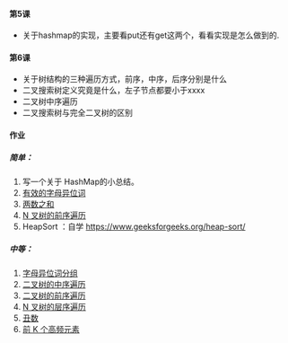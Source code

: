 
#### 第5课
- 关于hashmap的实现，主要看put还有get这两个，看看实现是怎么做到的.
#### 第6课
- 关于树结构的三种遍历方式，前序，中序，后序分别是什么
- 二叉搜索树定义究竟是什么，左子节点都要小于xxxx
- 二叉树中序遍历
- 二叉搜索树与完全二叉树的区别


#### 作业

##### 简单：
1. 写一个关于 HashMap的小总结。
2. [有效的字母异位词](https://leetcode-cn.com/problems/valid-anagram/description/)
3. [两数之和](https://leetcode-cn.com/problems/two-sum/description/)
4. [N 叉树的前序遍历](https://leetcode-cn.com/problems/n-ary-tree-preorder-traversal/description/)
5. HeapSort ：自学 https://www.geeksforgeeks.org/heap-sort/
##### 中等：
1. [字母异位词分组](https://leetcode-cn.com/problems/group-anagrams/)
2. [二叉树的中序遍历](https://leetcode-cn.com/problems/binary-tree-inorder-traversal/)
3. [二叉树的前序遍历](https://leetcode-cn.com/problems/binary-tree-preorder-traversal/)
4. [N 叉树的层序遍历](https://leetcode-cn.com/problems/n-ary-tree-level-order-traversal/)
5. [丑数](https://leetcode-cn.com/problems/chou-shu-lcof/)
6. [前 K 个高频元素](https://leetcode-cn.com/problems/top-k-frequent-elements/)